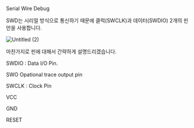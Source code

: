 Serial Wire Debug

SWD는 시리얼 방식으로 통신하기 때문에 클럭(SWCLK)과 데이터(SWDIO) 2개의 핀만을 사용합니다.

![Untitled (2)](https://user-images.githubusercontent.com/91246353/192219169-b02fe08a-ac58-4882-af7e-961e079252f9.png)

마찬가지로 핀에 대해서 간략하게 설명드리겠습니다.

SWDIO : Data I/O Pin.

SWO Opational trace output pin

SWCLK : Clock Pin

VCC

GND

RESET
